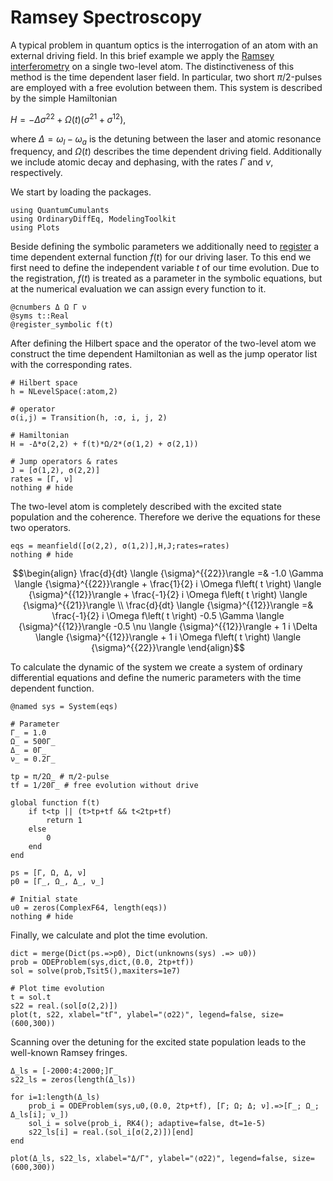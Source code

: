 # Ramsey Spectroscopy

A typical problem in quantum optics is the interrogation of an atom with an external driving field. In this brief example we apply the [Ramsey interferometry](https://en.wikipedia.org/wiki/Ramsey_interferometry) on a single two-level atom. The distinctiveness of this method is the time dependent laser field. In particular, two short $\pi/2$-pulses are employed with a free evolution between them.
This system is described by the simple Hamiltonian

$H = - \Delta \sigma^{22} +  \Omega(t) (\sigma^{21} + \sigma^{12}),$

where $\Delta = \omega_l - \omega_a$ is the detuning between the laser and atomic resonance frequency, and $\Omega(t)$ describes the time dependent driving field. Additionally we include atomic decay and dephasing, with the rates $\Gamma$ and $\nu$, respectively.

We start by loading the packages.


```@example ramsey
using QuantumCumulants
using OrdinaryDiffEq, ModelingToolkit
using Plots
```

Beside defining the symbolic parameters we additionally need to [register](https://mtk.sciml.ai/stable/tutorials/ode_modeling/#Specifying-a-time-variable-forcing-function) a time dependent external function $f(t)$ for our driving laser. To this end we first need to define the independent variable $t$ of our time evolution. Due to the registration, $f(t)$ is treated as a parameter in the symbolic equations, but at the numerical evaluation we can assign every function to it.


```@example ramsey
@cnumbers Δ Ω Γ ν
@syms t::Real
@register_symbolic f(t)
```

After defining the Hilbert space and the operator of the two-level atom we construct the time dependent Hamiltonian as well as the jump operator list with the corresponding rates.


```@example ramsey
# Hilbert space
h = NLevelSpace(:atom,2)

# operator
σ(i,j) = Transition(h, :σ, i, j, 2)

# Hamiltonian
H = -Δ*σ(2,2) + f(t)*Ω/2*(σ(1,2) + σ(2,1))

# Jump operators & rates
J = [σ(1,2), σ(2,2)]
rates = [Γ, ν]
nothing # hide
```

The two-level atom is completely described with the excited state population and the coherence. Therefore we derive the equations for these two operators.


```@example ramsey
eqs = meanfield([σ(2,2), σ(1,2)],H,J;rates=rates)
nothing # hide
```

```math
\begin{align}
\frac{d}{dt} \langle {\sigma}^{{22}}\rangle  =& -1.0 \Gamma \langle {\sigma}^{{22}}\rangle  + \frac{1}{2} i \Omega f\left( t \right) \langle {\sigma}^{{12}}\rangle  + \frac{-1}{2} i \Omega f\left( t \right) \langle {\sigma}^{{21}}\rangle  \\
\frac{d}{dt} \langle {\sigma}^{{12}}\rangle  =& \frac{-1}{2} i \Omega f\left( t \right) -0.5 \Gamma \langle {\sigma}^{{12}}\rangle  -0.5 \nu \langle {\sigma}^{{12}}\rangle  + 1 i \Delta \langle {\sigma}^{{12}}\rangle  + 1 i \Omega f\left( t \right) \langle {\sigma}^{{22}}\rangle
\end{align}
```

To calculate the dynamic of the system we create a system of ordinary differential equations and define the numeric parameters with the time dependent function.


```@example ramsey
@named sys = System(eqs)

# Parameter
Γ_ = 1.0
Ω_ = 500Γ_
Δ_ = 0Γ_
ν_ = 0.2Γ_

tp = π/2Ω_ # π/2-pulse
tf = 1/20Γ_ # free evolution without drive

global function f(t)
    if t<tp || (t>tp+tf && t<2tp+tf)
        return 1
    else
        0
    end
end    

ps = [Γ, Ω, Δ, ν]
p0 = [Γ_, Ω_, Δ_, ν_]

# Initial state
u0 = zeros(ComplexF64, length(eqs))
nothing # hide
```

Finally, we calculate and plot the time evolution.


```@example ramsey
dict = merge(Dict(ps.=>p0), Dict(unknowns(sys) .=> u0))
prob = ODEProblem(sys,dict,(0.0, 2tp+tf))
sol = solve(prob,Tsit5(),maxiters=1e7)

# Plot time evolution
t = sol.t
s22 = real.(sol[σ(2,2)])
plot(t, s22, xlabel="tΓ", ylabel="⟨σ22⟩", legend=false, size=(600,300))
```


Scanning over the detuning for the excited state population leads to the well-known Ramsey fringes.


```@example ramsey
Δ_ls = [-2000:4:2000;]Γ_
s22_ls = zeros(length(Δ_ls))

for i=1:length(Δ_ls)
    prob_i = ODEProblem(sys,u0,(0.0, 2tp+tf), [Γ; Ω; Δ; ν].=>[Γ_; Ω_; Δ_ls[i]; ν_])
    sol_i = solve(prob_i, RK4(); adaptive=false, dt=1e-5)
    s22_ls[i] = real.(sol_i[σ(2,2)])[end]
end

plot(Δ_ls, s22_ls, xlabel="Δ/Γ", ylabel="⟨σ22⟩", legend=false, size=(600,300))
```

